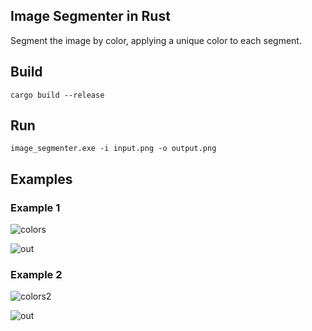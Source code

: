 ## Image Segmenter in Rust

Segment the image by color, applying a unique color to each segment.

## Build

`cargo build --release`

## Run

`image_segmenter.exe -i input.png -o output.png`

## Examples

### Example 1

![colors](https://user-images.githubusercontent.com/1350889/164956248-60e306d6-bf6b-4eb2-a65a-5239b1923546.png)

![out](https://user-images.githubusercontent.com/1350889/164956263-22fece69-f1c4-4732-a5cd-19a8859ac319.png)

### Example 2

![colors2](https://user-images.githubusercontent.com/1350889/164956251-4319dc75-195d-4c42-a506-bd383257fc44.png)

![out](https://user-images.githubusercontent.com/1350889/164956277-5b49c5ec-c50c-4324-a8e5-85342c65e3a2.png)
